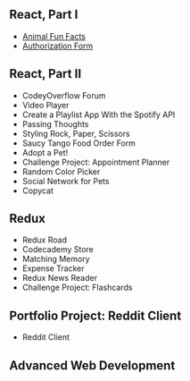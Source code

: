 ## React, Part I

* [Animal Fun Facts](https://fed-js-react-animal-fun-facts.netlify.app)
* [Authorization Form](https://fed-authorization-form.netlify.app)

## React, Part II

* CodeyOverflow Forum
* Video Player
* Create a Playlist App With the Spotify API
* Passing Thoughts
* Styling Rock, Paper, Scissors
* Saucy Tango Food Order Form
* Adopt a Pet!
* Challenge Project: Appointment Planner
* Random Color Picker
* Social Network for Pets
* Copycat

## Redux

* Redux Road
* Codecademy Store
* Matching Memory
* Expense Tracker
* Redux News Reader
* Challenge Project: Flashcards

## Portfolio Project: Reddit Client

* Reddit Client

## Advanced Web Development
